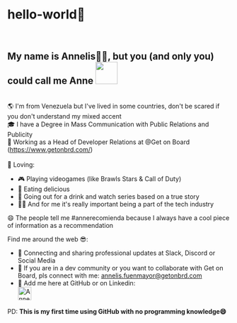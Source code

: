 # hello-world👋
<br> <h2> My name is Annelis🙋‍♀️, but you (and only you) could call me Anne <img src="https://media.giphy.com/media/mGcNjsfWAjY5AEZNw6/giphy.gif" width="50"></br></h2>
<br> 🌎 I'm from Venezuela but I've lived in some countries, don't be scared if you don't understand my mixed accent
<br> 🎓 I have a Degree in Mass Communication with Public Relations and Publicity 
<br> 💼 Working as a Head of Developer Relations at @Get on Board (https://www.getonbrd.com/) </br>
<br> 🤟 Loving: 
- 🎮 Playing videogames (like Brawls Stars & Call of Duty)
- 🍔 Eating delicious
- 🥂 Going out for a drink and watch series based on a true story
- 🧑‍💻 And for me it's really important being a part of the tech industry </br>

😄 The people tell me #annerecomienda because I always have a cool piece of information as a recommendation </br>

Find me around the web 😎:
- 💼 Connecting and sharing professional updates at Slack, Discord or Social Media
- 📩 If you are in a dev community or you want to collaborate with Get on Board, pls connect with me: annelis.fuenmayor@getonbrd.com
- 📌 Add me here at GitHub or on Linkedin: 
<br> <a href="https://www.linkedin.com/in/annelisfuenmayor/"> <img src="https://www.vectorlogo.zone/logos/linkedin/linkedin-icon.svg" alt="Annelis Fuenmayor Linkedin Profile" height="30" width="30"> </a> </br>


PD: <b> This is my first time using GitHub with no programming knowledge😄</b>
